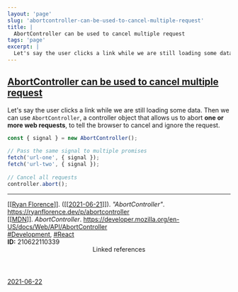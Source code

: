 ```yaml
---
layout: 'page'
slug: 'abortcontroller-can-be-used-to-cancel-multiple-request'
title: |
  AbortController can be used to cancel multiple request
tags: 'page'
excerpt: |
  Let's say the user clicks a link while we are still loading some data. Then we can use AbortController, a controller object that allows us to abort one or more web requests, to tell the browser to cancel and ignore the request.
---
```


<h2 class="text-3xl font-semibold mb-4"><a class="rounded-sm focus:outline-none focus:ring-2 focus:ring-offset-2 dark:focus:ring-offset-gray-900 dark:focus:ring-pink-400 focus:ring-pink-700" href="/pages/abortcontroller-can-be-used-to-cancel-multiple-request">AbortController can be used to cancel multiple request</a></h2>

<div class="space-y-3">
<div class="element-block ml-0"><div class="flex-1">Let's say the user clicks a link while we are still loading some data. Then we can use <code>AbortController</code>, a controller object that allows us to abort <strong class="text-rose-600 dark:text-rose-400">one or more web requests</strong>, to tell the browser to cancel and ignore the request.</div></div>

<div class="element-block ml-0"><div class="flex-1">

```js
const { signal } = new AbortController();
  
// Pass the same signal to multiple promises
fetch('url-one', { signal });
fetch('url-two', { signal });
  
// Cancel all requests
controller.abort();
```

</div></div>

<hr class="border-gray-700 !my-5" />

<div class="element-block ml-0"><div class="flex-1"><a class="text-teal-700 dark:text-teal-400 rounded-sm group focus:outline-none focus:ring-2 focus:ring-offset-2 dark:focus:ring-offset-gray-900 dark:focus:ring-pink-400 focus:ring-pink-700" href="/pages/ryan-florence"><span class="text-gray-300 dark:text-gray-500 group-hover:text-teal-900">[[</span>Ryan Florence<span class="text-gray-300 dark:text-gray-500 group-hover:text-teal-900">]]</span></a>. (<a class="text-teal-700 dark:text-teal-400 rounded-sm group focus:outline-none focus:ring-2 focus:ring-offset-2 dark:focus:ring-offset-gray-900 dark:focus:ring-pink-400 focus:ring-pink-700" href="/journals/2021-06-21"><span class="text-gray-300 dark:text-gray-500 group-hover:text-teal-900">[[</span>2021-06-21<span class="text-gray-300 dark:text-gray-500 group-hover:text-teal-900">]]</span></a>). <em>"AbortController"</em>. <a class="text-indigo-600 dark:text-indigo-400 rounded-sm focus:outline-none focus:ring-2 focus:ring-offset-2 dark:focus:ring-offset-gray-900 dark:focus:ring-pink-400 focus:ring-pink-700" href="https://ryanflorence.dev/p/abortcontroller" target="_blank" rel="noopener noreferrer">https://ryanflorence.dev/p/abortcontroller</a></div></div>

<div class="element-block ml-0"><div class="flex-1"><a class="text-teal-700 dark:text-teal-400 rounded-sm group focus:outline-none focus:ring-2 focus:ring-offset-2 dark:focus:ring-offset-gray-900 dark:focus:ring-pink-400 focus:ring-pink-700" href="/pages/mdn"><span class="text-gray-300 dark:text-gray-500 group-hover:text-teal-900">[[</span>MDN<span class="text-gray-300 dark:text-gray-500 group-hover:text-teal-900">]]</span></a>. <em>AbortController</em>. <a class="text-indigo-600 dark:text-indigo-400 rounded-sm focus:outline-none focus:ring-2 focus:ring-offset-2 dark:focus:ring-offset-gray-900 dark:focus:ring-pink-400 focus:ring-pink-700" href="https://developer.mozilla.org/en-US/docs/Web/API/AbortController" target="_blank" rel="noopener noreferrer">https://developer.mozilla.org/en-US/docs/Web/API/AbortController</a></div></div>

<div class="element-block ml-0"><div class="flex-1"><a class="dark:text-gray-400 text-gray-500" href="/pages/development">#Development</a>, <a class="dark:text-gray-400 text-gray-500" href="/pages/react">#React</a></div></div>

<div class="element-block ml-0"><div class="flex-1"><strong class="text-rose-600 dark:text-rose-400">ID:</strong> 210622110339</div></div>
</div>


<section class="mt-8 space-y-2">
<header class="text-gray-500 dark:text-gray-400">Linked references</header>
<a class="block bg-gray-100 dark:bg-gray-800 p-4 rounded text-teal-700 dark:text-teal-400 focus:outline-none focus:ring-2 focus:ring-offset-2 dark:focus:ring-offset-gray-900 focus:ring-teal-700 dark:focus:ring-teal-400 hover:ring-2 hover:ring-offset-2 dark:hover:ring-offset-gray-900 dark:hover:ring-teal-400 hover:ring-teal-700" href="/journals/2021-06-22">2021-06-22</a>
  </section>
